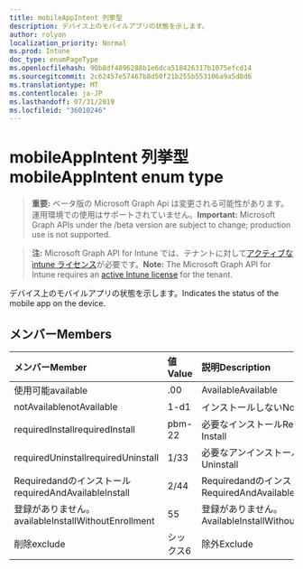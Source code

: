 ```yaml
---
title: mobileAppIntent 列挙型
description: デバイス上のモバイルアプリの状態を示します。
author: rolyon
localization_priority: Normal
ms.prod: Intune
doc_type: enumPageType
ms.openlocfilehash: 90b8df4896288b1e6dca518426317b1075efcd14
ms.sourcegitcommit: 2c62457e57467b8d50f21b255b553106a9a5d8d6
ms.translationtype: MT
ms.contentlocale: ja-JP
ms.lasthandoff: 07/31/2019
ms.locfileid: "36010246"
---
```

# <a name="mobileappintent-enum-type"></a><span data-ttu-id="07544-103">mobileAppIntent 列挙型</span><span class="sxs-lookup"><span data-stu-id="07544-103">mobileAppIntent enum type</span></span>

> <span data-ttu-id="07544-104">**重要:** ベータ版の Microsoft Graph Api は変更される可能性があります。運用環境での使用はサポートされていません。</span><span class="sxs-lookup"><span data-stu-id="07544-104">**Important:** Microsoft Graph APIs under the /beta version are subject to change; production use is not supported.</span></span>

> <span data-ttu-id="07544-105">**注:** Microsoft Graph API for Intune では、テナントに対して[アクティブな intune ライセンス](https://go.microsoft.com/fwlink/?linkid=839381)が必要です。</span><span class="sxs-lookup"><span data-stu-id="07544-105">**Note:** The Microsoft Graph API for Intune requires an [active Intune license](https://go.microsoft.com/fwlink/?linkid=839381) for the tenant.</span></span>

<span data-ttu-id="07544-106">デバイス上のモバイルアプリの状態を示します。</span><span class="sxs-lookup"><span data-stu-id="07544-106">Indicates the status of the mobile app on the device.</span></span>

## <a name="members"></a><span data-ttu-id="07544-107">メンバー</span><span class="sxs-lookup"><span data-stu-id="07544-107">Members</span></span>
|<span data-ttu-id="07544-108">メンバー</span><span class="sxs-lookup"><span data-stu-id="07544-108">Member</span></span>|<span data-ttu-id="07544-109">値</span><span class="sxs-lookup"><span data-stu-id="07544-109">Value</span></span>|<span data-ttu-id="07544-110">説明</span><span class="sxs-lookup"><span data-stu-id="07544-110">Description</span></span>|
|:---|:---|:---|
|<span data-ttu-id="07544-111">使用可能</span><span class="sxs-lookup"><span data-stu-id="07544-111">available</span></span>|<span data-ttu-id="07544-112">.0</span><span class="sxs-lookup"><span data-stu-id="07544-112">0</span></span>|<span data-ttu-id="07544-113">Available</span><span class="sxs-lookup"><span data-stu-id="07544-113">Available</span></span>|
|<span data-ttu-id="07544-114">notAvailable</span><span class="sxs-lookup"><span data-stu-id="07544-114">notAvailable</span></span>|<span data-ttu-id="07544-115">1-d</span><span class="sxs-lookup"><span data-stu-id="07544-115">1</span></span>|<span data-ttu-id="07544-116">インストールしない</span><span class="sxs-lookup"><span data-stu-id="07544-116">Not Available</span></span>|
|<span data-ttu-id="07544-117">requiredInstall</span><span class="sxs-lookup"><span data-stu-id="07544-117">requiredInstall</span></span>|<span data-ttu-id="07544-118">pbm-2</span><span class="sxs-lookup"><span data-stu-id="07544-118">2</span></span>|<span data-ttu-id="07544-119">必要なインストール</span><span class="sxs-lookup"><span data-stu-id="07544-119">Required Install</span></span>|
|<span data-ttu-id="07544-120">requiredUninstall</span><span class="sxs-lookup"><span data-stu-id="07544-120">requiredUninstall</span></span>|<span data-ttu-id="07544-121">1/3</span><span class="sxs-lookup"><span data-stu-id="07544-121">3</span></span>|<span data-ttu-id="07544-122">必要なアンインストール</span><span class="sxs-lookup"><span data-stu-id="07544-122">Required Uninstall</span></span>|
|<span data-ttu-id="07544-123">Requiredandのインストール</span><span class="sxs-lookup"><span data-stu-id="07544-123">requiredAndAvailableInstall</span></span>|<span data-ttu-id="07544-124">2/4</span><span class="sxs-lookup"><span data-stu-id="07544-124">4</span></span>|<span data-ttu-id="07544-125">Requiredandのインストール</span><span class="sxs-lookup"><span data-stu-id="07544-125">RequiredAndAvailableInstall</span></span>|
|<span data-ttu-id="07544-126">登録がありません。</span><span class="sxs-lookup"><span data-stu-id="07544-126">availableInstallWithoutEnrollment</span></span>|<span data-ttu-id="07544-127">5</span><span class="sxs-lookup"><span data-stu-id="07544-127">5</span></span>|<span data-ttu-id="07544-128">登録がありません。</span><span class="sxs-lookup"><span data-stu-id="07544-128">AvailableInstallWithoutEnrollment</span></span>|
|<span data-ttu-id="07544-129">削除</span><span class="sxs-lookup"><span data-stu-id="07544-129">exclude</span></span>|<span data-ttu-id="07544-130">シックス</span><span class="sxs-lookup"><span data-stu-id="07544-130">6</span></span>|<span data-ttu-id="07544-131">除外</span><span class="sxs-lookup"><span data-stu-id="07544-131">Exclude</span></span>|





